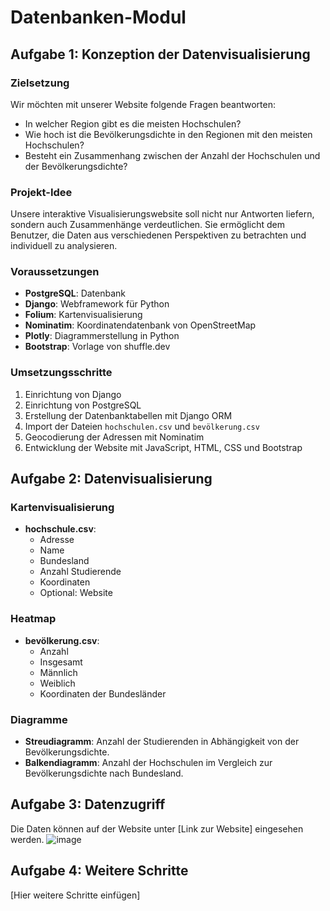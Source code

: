 # Datenbanken-Modul

## Aufgabe 1: Konzeption der Datenvisualisierung

### Zielsetzung
Wir möchten mit unserer Website folgende Fragen beantworten:
- In welcher Region gibt es die meisten Hochschulen?
- Wie hoch ist die Bevölkerungsdichte in den Regionen mit den meisten Hochschulen?
- Besteht ein Zusammenhang zwischen der Anzahl der Hochschulen und der Bevölkerungsdichte?

### Projekt-Idee
Unsere interaktive Visualisierungswebsite soll nicht nur Antworten liefern, sondern auch Zusammenhänge verdeutlichen. Sie ermöglicht dem Benutzer, die Daten aus verschiedenen Perspektiven zu betrachten und individuell zu analysieren.

### Voraussetzungen
- **PostgreSQL**: Datenbank
- **Django**: Webframework für Python
- **Folium**: Kartenvisualisierung
- **Nominatim**: Koordinatendatenbank von OpenStreetMap
- **Plotly**: Diagrammerstellung in Python
- **Bootstrap**: Vorlage von shuffle.dev

### Umsetzungsschritte
1. Einrichtung von Django
2. Einrichtung von PostgreSQL
3. Erstellung der Datenbanktabellen mit Django ORM
4. Import der Dateien `hochschulen.csv` und `bevölkerung.csv`
5. Geocodierung der Adressen mit Nominatim
6. Entwicklung der Website mit JavaScript, HTML, CSS und Bootstrap

## Aufgabe 2: Datenvisualisierung

### Kartenvisualisierung
- **hochschule.csv**:
  - Adresse
  - Name
  - Bundesland
  - Anzahl Studierende
  - Koordinaten
  - Optional: Website

### Heatmap
- **bevölkerung.csv**:
  - Anzahl
  - Insgesamt
  - Männlich
  - Weiblich
  - Koordinaten der Bundesländer

### Diagramme
- **Streudiagramm**: Anzahl der Studierenden in Abhängigkeit von der Bevölkerungsdichte.
- **Balkendiagramm**: Anzahl der Hochschulen im Vergleich zur Bevölkerungsdichte nach Bundesland.

## Aufgabe 3: Datenzugriff
Die Daten können auf der Website unter [Link zur Website] eingesehen werden.
![image](https://github.com/users-pc/Datenbanken-Modul/assets/60401089/c6d7a17e-8558-4fe0-8cea-7d48d5c29ac2)


## Aufgabe 4: Weitere Schritte
[Hier weitere Schritte einfügen]

